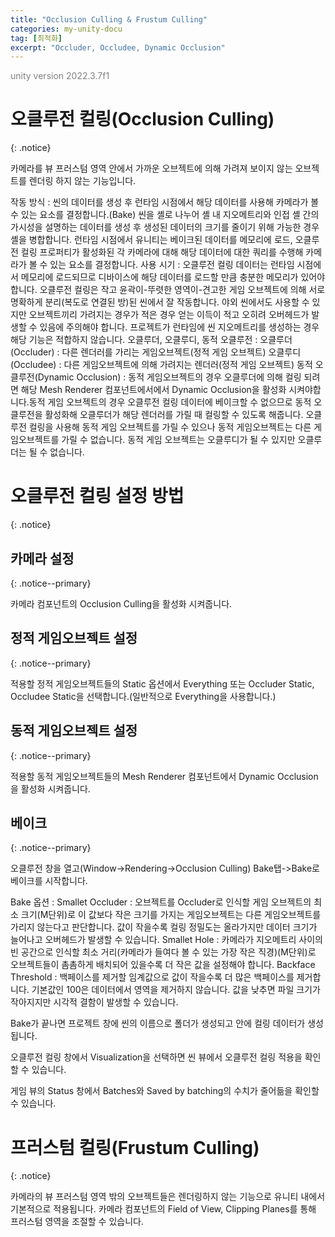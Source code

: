 ```yaml
---
title: "Occlusion Culling & Frustum Culling"
categories: my-unity-docu
tag: [최적화]
excerpt: "Occluder, Occludee, Dynamic Occlusion"
---
```





<span style="color:gray">unity version 2022.3.7f1</span>




# 오클루전 컬링(Occlusion Culling)
{: .notice}

카메라를 뷰 프러스텀 영역 안에서 가까운 오브젝트에 의해 가려져 보이지 않는 오브젝트를 렌더링 하지 않는 기능입니다.

<span class="li-1">
<span class="color-keyword">작동 방식</span> : 씬의 데이터를 생성 후 런타임 시점에서 해당 데이터를 사용해 카메라가 볼 수 있는 요소를 결정합니다.(Bake) 씬을 셸로 나누어 셸 내 지오메트리와 인접 셸 간의 가시성을 설명하는 데이터를 생성 후 생성된 데이터의 크기를 줄이기 위해 가능한 경우 셸을 병합합니다. 런타임 시점에서 유니티는 베이크된 데이터를 메모리에 로드, 오클루전 컬링 프로퍼티가 활성화된 각 카메라에 대해 해당 데이터에 대한 쿼리를 수행해 카메라가 볼 수 있는 요소를 결정합니다.
</span>

<span class="li-1">
<span class="color-keyword">사용 시기</span> :
</span>

<span class="li-2">
오클루전 컬링 데이터는 런타임 시점에서 메모리에 로드되므로 디바이스에 해당 데이터를 로드할 만큼 충분한 메모리가 있어야합니다.
</span>

<span class="li-2">
오클루전 컬링은 작고 윤곽이-뚜렷한 영역이-견고한 게임 오브젝트에 의해 서로 명확하게 분리(복도로 연결된 방)된 씬에서 잘 작동합니다. 야외 씬에서도 사용할 수 있지만 오브젝트끼리 가려지는 경우가 적은 경우 얻는 이득이 적고 오히려 <span class="color-string">오버헤드</span>가 발생할 수 있음에 주의해야 합니다.
</span>

<span class="li-2">
프로젝트가 런타임에 씬 지오메트리를 생성하는 경우 해당 기능은 적합하지 않습니다.
</span>

<span class="li-1">
<span class="color-keyword">오클루더, 오클루디, 동적 오클루전</span> :
</span>

<span class="li-2">
<span class="color-variable">오클루더(Occluder)</span> : 다른 렌더러를 가리는 게임오브젝트(정적 게임 오브젝트)
</span>

<span class="li-2">
<span class="color-variable">오클루디(Occludee)</span> : 다른 게임오브젝트에 의해 가려지는 렌더러(정적 게임 오브젝트)
</span>

<span class="li-2">
<span class="color-variable">동적 오클루전(Dynamic Occlusion)</span> : 동적 게임오브젝트의 경우 오클루더에 의해 컬링 되려면 해당 Mesh Renderer 컴포넌트에서에서  <span class="color-string">Dynamic Occlusion</span>을 활성화 시켜야합니다.<span class="color-comment">동적 게임 오브젝트의 경우 오클루전 컬링 데이터에 베이크할 수 없으므로 동적 오클루전을 활성화해 오클루더가 해당 렌더러를 가릴 때 컬링할 수 있도록 해줍니다. 오클루전 컬링을 사용해 동적 게임 오브젝트를 가릴 수 있으나 동적 게임오브젝트는 다른 게임오브젝트를 가릴 수 없습니다. 동적 게임 오브젝트는 오클루디가 될 수 있지만 오클루더는 될 수 없습니다.</span>
</span>




# 오클루전 컬링 설정 방법
{: .notice}




## 카메라 설정
{: .notice--primary}

카메라 컴포넌트의 <span class="color-string">Occlusion Culling</span>을 활성화 시켜줍니다.




## 정적 게임오브젝트 설정
{: .notice--primary}

적용할 정적 게임오브젝트들의 <span class="color-string">Static</span> 옵션에서 Everything 또는 Occluder Static, Occludee Static을 선택합니다.<span class="color-comment">(일반적으로 Everything을 사용합니다.)</span>




## 동적 게임오브젝트 설정
{: .notice--primary}

적용할 동적 게임오브젝트들의 Mesh Renderer 컴포넌트에서 <span class="color-string">Dynamic Occlusion</span>을 활성화 시켜줍니다.




## 베이크
{: .notice--primary}

오클루전 창을 열고(<span class="color-control">Window</span>-><span class="color-control">Rendering</span>-><span class="color-control">Occlusion Culling</span>)
Bake탭-><span class="color-control">Bake</span>로 베이크를 시작합니다.

<span class="li-1">
<span class="color-keyword">Bake 옵션</span> :
</span>

<span class="li-2">
<span class="color-variable">Smallet Occluder</span> : 오브젝트를 Occluder로 인식할 게임 오브젝트의 최소 크기(M단위)로 이 값보다 작은 크기를 가지는 게임오브젝트는 다른 게임오브젝트를 가리지 않는다고 판단합니다. 값이 작을수록 컬링 정밀도는 올라가지만 데이터 크기가 늘어나고 <span class="color-string">오버헤드</span>가 발생할 수 있습니다.
</span>

<span class="li-2">
<span class="color-variable">Smallet Hole</span> : 카메라가 지오메트리 사이의 빈 공간으로 인식할 최소 거리(카메라가 들여다 볼 수 있는 가장 작은 직경)(M단위)로 오브젝트들이 촘촘하게 배치되어 있을수록 더 작은 값을 설정해야 합니다.
</span>

<span class="li-2">
<span class="color-variable">Backface Threshold</span> : 백페이스를 제거할 임계값으로 값이 작을수록 더 많은 백페이스를 제거합니다. 기본값인 100은 데이터에서 영역을 제거하지 않습니다. 값을 낮추면 파일 크기가 작아지지만 시각적 결함이 발생할 수 있습니다.
</span>

Bake가 끝나면 프로젝트 창에 씬의 이름으로 폴더가 생성되고 안에 컬링 데이터가 생성됩니다.

오클루전 컬링 창에서 Visualization을 선택하면 씬 뷰에서 오클루전 컬링 적용을 확인할 수 있습니다.

게임 뷰의 Status 창에서 Batches와 Saved by batching의 수치가 줄어듦을 확인할 수 있습니다.




# 프러스텀 컬링(Frustum Culling)
{: .notice}

카메라의 뷰 프러스텀 영역 밖의 오브젝트들은 렌더링하지 않는 기능으로 유니티 내에서 기본적으로 적용됩니다. 카메라 컴포넌트의 <span class="color-string">Field of View, Clipping Planes</span>를 통해 프러스텀 영역을 조절할 수 있습니다.